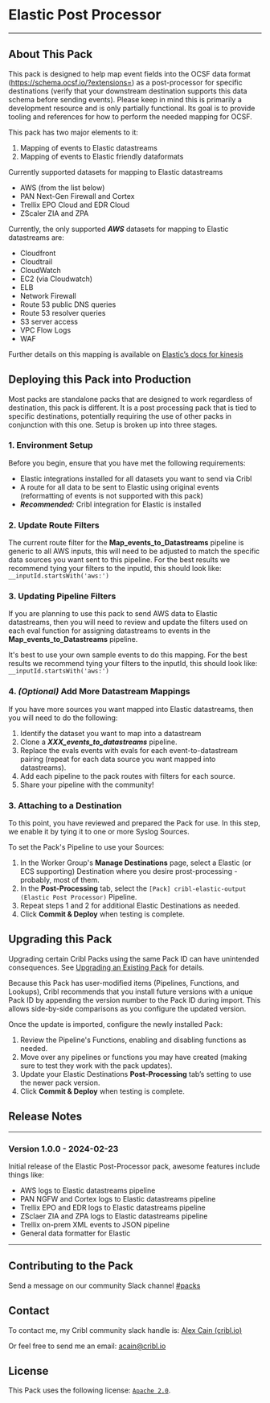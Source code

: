 # Elastic Post Processor
----
## About This Pack


This pack is designed to help map event fields into the OCSF data format (https://schema.ocsf.io/?extensions=) as a post-processor for specific destinations (verify that your downstream destination supports this data schema before sending events). Please keep in mind this is primarily a development resource and is only partially functional. Its goal is to provide tooling and references for how to perform the needed mapping for OCSF.


This pack has two major elements to it:
1. Mapping of events to Elastic datastreams
2. Mapping of events to Elastic friendly dataformats
 
Currently supported datasets for mapping to Elastic datastreams
* AWS (from the list below)
* PAN Next-Gen Firewall and Cortex
* Trellix EPO Cloud and EDR Cloud
* ZScaler ZIA and ZPA


Currently, the only supported ***AWS*** datasets for mapping to Elastic datastreams are:
* Cloudfront
* Cloudtrail
* CloudWatch
* EC2 (via Cloudwatch)
* ELB
* Network Firewall
* Route 53 public DNS queries
* Route 53 resolver queries
* S3 server access
* VPC Flow Logs
* WAF


Further details on this mapping is available on [Elastic’s docs for kinesis](https://www.elastic.co/guide/en/kinesis/current/aws-firehose-setup-guide.html#aws-firehose-config-destination-settings)


## Deploying this Pack into Production
Most packs are standalone packs that are designed to work regardless of destination, this pack is different. It is a post processing pack that is tied to specific destinations, potentially requiring the use of other packs in conjunction with this one. Setup is broken up into three stages.


### 1. Environment Setup


Before you begin, ensure that you have met the following requirements:
* Elastic integrations installed for all datasets you want to send via Cribl
* A route for all data to be sent to Elastic using original events (reformatting of events is not supported with this pack)
* ***Recommended:*** Cribl integration for Elastic is installed




### 2. Update Route Filters


The current route filter for the **Map_events_to_Datastreams** pipeline is generic to all AWS inputs, this will need to be adjusted to match the specific data sources you want sent to this pipeline. For the best results we recommend tying your filters to the inputId, this should look like: `__inputId.startsWith('aws:')`


### 3. Updating Pipeline Filters


If you are planning to use this pack to send AWS data to Elastic datastreams, then you will need to review and update the filters used on each eval function for assigning datastreams to events in the **Map_events_to_Datastreams** pipeline. 


It's best to use your own sample events to do this mapping. For the best results we recommend tying your filters to the inputId, this should look like: `__inputId.startsWith('aws:')`


### 4. ***(Optional)*** Add More Datastream Mappings 


If you have more sources you want mapped into Elastic datastreams, then  you will need to do the following:
1. Identify the dataset you want to map into a datastream
2. Clone a ***XXX_events_to_datastreams*** pipeline.
3. Replace the evals events with evals for each event-to-datastream pairing (repeat for each data source you want mapped into datastreams).
4. Add each pipeline to the pack routes with filters for each source.
5. Share your pipeline with the community!


### 3. Attaching to a Destination
To this point, you have reviewed and prepared the Pack for use. In this step, we enable it by tying it to one or more Syslog Sources.


To set the Pack's Pipeline to use your Sources:


1. In the Worker Group's **Manage Destinations** page, select a Elastic (or ECS supporting) Destination where you desire prost-processing - probably, most of them.
2. In the **Post-Processing** tab, select the `[Pack] cribl-elastic-output (Elastic Post Processor)` Pipeline.
3. Repeat steps 1 and 2 for additional Elastic Destinations as needed.
4. Click **Commit & Deploy** when testing is complete.




## Upgrading this Pack


Upgrading certain Cribl Packs using the same Pack ID can have unintended consequences. See [Upgrading an Existing Pack](https://docs.cribl.io/stream/packs#upgrading) for details.


Because this Pack has user-modified items (Pipelines, Functions, and Lookups), Cribl recommends that you install future versions with a unique Pack ID by appending the version number to the Pack ID during import. This allows side-by-side comparisons as you configure the updated version.


Once the update is imported, configure the newly installed Pack:
1. Review the Pipeline's Functions, enabling and disabling functions as needed.
2. Move over any pipelines or functions you may have created (making sure to test they work with the pack updates).
3. Update your Elastic Destinations **Post-Processing** tab’s setting to use the newer pack version.
4. Click **Commit & Deploy** when testing is complete.


## Release Notes
___


### Version 1.0.0 - 2024-02-23
Initial release of the Elastic Post-Processor pack, awesome features include things like:
* AWS logs to Elastic datastreams pipeline
* PAN NGFW and Cortex logs to Elastic datastreams pipeline
* Trellix EPO and EDR logs to Elastic datastreams pipeline
* ZSclaer ZIA and ZPA logs to Elastic datastreams pipeline
* Trellix on-prem XML events to JSON pipeline
* General data formatter for Elastic


___
## Contributing to the Pack
Send a message on our community Slack channel [#packs](https://cribl-community.slack.com/archives/C021UP7ETM3)


## Contact
To contact me, my Cribl community slack handle is: [Alex Cain (cribl.io)](https://cribl-community.slack.com/team/U01C35EMQ01)


Or feel free to send me an email: <acain@cribl.io>


## License
This Pack uses the following license: [`Apache 2.0`](https://github.com/criblio/appscope/blob/master/LICENSE).